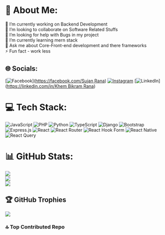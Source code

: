 # 💫 About Me:
🔭 I’m currently working on Backend Development<br>👯 I’m looking to collaborate on Software Related Stuffs<br>🤝 I’m looking for help with Bugs in my project <br>🌱 I’m currently learning mern stack<br>💬 Ask me about Core-Front-end development and there frameworks<br>⚡ Fun fact - work less   


## 🌐 Socials:
[![Facebook](https://img.shields.io/badge/Facebook-%231877F2.svg?logo=Facebook&logoColor=white)]([https://facebook.com/Sujan Rana](https://www.facebook.com/profile.php?id=100077418311983)) [![Instagram](https://img.shields.io/badge/Instagram-%23E4405F.svg?logo=Instagram&logoColor=white)]([https://instagram.com/_sujan_rana_](https://www.instagram.com/_sujan_rana_/)) [![LinkedIn](https://img.shields.io/badge/LinkedIn-%230077B5.svg?logo=linkedin&logoColor=white)]([https://linkedin.com/in/Khem Bikram Rana](https://www.linkedin.com/in/khem-bikram-rana-74b91424a/)) 

# 💻 Tech Stack:
![JavaScript](https://img.shields.io/badge/javascript-%23323330.svg?style=for-the-badge&logo=javascript&logoColor=%23F7DF1E) ![PHP](https://img.shields.io/badge/php-%23777BB4.svg?style=for-the-badge&logo=php&logoColor=white) ![Python](https://img.shields.io/badge/python-3670A0?style=for-the-badge&logo=python&logoColor=ffdd54) ![TypeScript](https://img.shields.io/badge/typescript-%23007ACC.svg?style=for-the-badge&logo=typescript&logoColor=white) ![Django](https://img.shields.io/badge/django-%23092E20.svg?style=for-the-badge&logo=django&logoColor=white) ![Bootstrap](https://img.shields.io/badge/bootstrap-%238511FA.svg?style=for-the-badge&logo=bootstrap&logoColor=white) ![Express.js](https://img.shields.io/badge/express.js-%23404d59.svg?style=for-the-badge&logo=express&logoColor=%2361DAFB) ![React](https://img.shields.io/badge/react-%2320232a.svg?style=for-the-badge&logo=react&logoColor=%2361DAFB) ![React Router](https://img.shields.io/badge/React_Router-CA4245?style=for-the-badge&logo=react-router&logoColor=white) ![React Hook Form](https://img.shields.io/badge/React%20Hook%20Form-%23EC5990.svg?style=for-the-badge&logo=reacthookform&logoColor=white) ![React Native](https://img.shields.io/badge/react_native-%2320232a.svg?style=for-the-badge&logo=react&logoColor=%2361DAFB) ![React Query](https://img.shields.io/badge/-React%20Query-FF4154?style=for-the-badge&logo=react%20query&logoColor=white)
# 📊 GitHub Stats:
![](https://github-readme-stats.vercel.app/api?username=khembikram&theme=dark&hide_border=true&include_all_commits=true&count_private=true)<br/>
![](https://github-readme-streak-stats.herokuapp.com/?user=khembikram&theme=dark&hide_border=true)<br/>
![](https://github-readme-stats.vercel.app/api/top-langs/?username=khembikram&theme=dark&hide_border=true&include_all_commits=true&count_private=true&layout=compact)

## 🏆 GitHub Trophies
![](https://github-profile-trophy.vercel.app/?username=khembikram&theme=radical&no-frame=false&no-bg=true&margin-w=4)

### 🔝 Top Contributed Repo

<!-- Proudly created with GPRM ( https://gprm.itsvg.in ) -->

